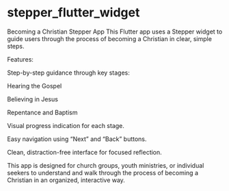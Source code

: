 # stepper_flutter_widget

Becoming a Christian Stepper App
This Flutter app uses a Stepper widget to guide users through the process of becoming a Christian in clear, simple steps.

Features:

Step-by-step guidance through key stages:

Hearing the Gospel

Believing in Jesus

Repentance and Baptism

Visual progress indication for each stage.

Easy navigation using “Next” and “Back” buttons.

Clean, distraction-free interface for focused reflection.

This app is designed for church groups, youth ministries, or individual seekers to understand and walk through the process of becoming a Christian in an organized, interactive way.
